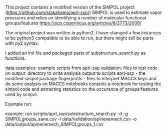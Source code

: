 
This project contains a modified version of the SIMPOL project (https://github.com/stakahama/aprl-ssp/)
SIMPOL is used to estimate vapor pressures and relies on identifying a number of molecular functional groups/features
https://acp.copernicus.org/articles/8/2773/2008/

The original project was written in python2. I have changed a few instances to be python3 compatible to be able to run, but there might still be parts with py2 syntax.

I added an init file and packaged parts of substructure_search.py as functions.

data
    examples: example scripts from aprl-ssp
    validation: files to test code on 
    output: directory to write analysis output to
scripts
    aprl-ssp - the modified simpol package
    fingerprints - files to interpret MACCS keys and do some analysis on MACCS
notebooks
    contains a notebook for testing the simpol code and extracting statistics on the occurance of groups/features used by simpol.

Example run: 

example: run scripts/aprl_ssp/substructure_search.py -d -g SIMPOLgroups_sane.csv -i data/validation/apinenemech.csv  -o data/output/apinenemech_SIMPOLgroups_1.csv
